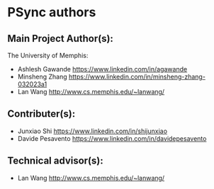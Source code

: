 # PSync authors

## Main Project Author(s):

The University of Memphis:

* Ashlesh Gawande <https://www.linkedin.com/in/agawande>
* Minsheng Zhang  <https://www.linkedin.com/in/minsheng-zhang-032023a1>
* Lan Wang <http://www.cs.memphis.edu/~lanwang/>

## Contributer(s):

* Junxiao Shi <https://www.linkedin.com/in/shijunxiao>
* Davide Pesavento <https://www.linkedin.com/in/davidepesavento>

## Technical advisor(s):

* Lan Wang <http://www.cs.memphis.edu/~lanwang/>
